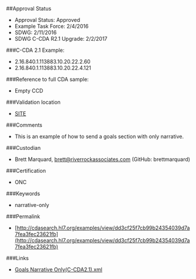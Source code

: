 ##Approval Status 

* Approval Status: Approved
* Example Task Force: 2/4/2016
* SDWG: 2/11/2016
* SDWG C-CDA R2.1 Upgrade: 2/2/2017

###C-CDA 2.1 Example:
* 2.16.840.1.113883.10.20.22.2.60
* 2.16.840.1.113883.10.20.22.4.121

###Reference to full CDA sample:
* Empty CCD

###Validation location

* [SITE](https://sitenv.org/sandbox-ccda/ccda-validator)

###Comments

* This is an example of how to send a goals section with only narrative.

###Custodian

* Brett Marquard, brett@riverrockassociates.com (GitHub: brettmarquard)

###Certification
* ONC

###Keywords

* narrative-only


###Permalink

* [http://cdasearch.hl7.org/examples/view/dd3cf25f7cb99b24354039d7a7fea3fec23621fb](http://cdasearch.hl7.org/examples/view/dd3cf25f7cb99b24354039d7a7fea3fec23621fb)

###Links

* [Goals Narrative Only(C-CDA2.1).xml](https://github.com/HL7/C-CDA-Examples/tree/master/Goals/Goals%20Narrative%20Only/Goals%20Narrative%20Only%28C-CDA2.1%29.xml)

